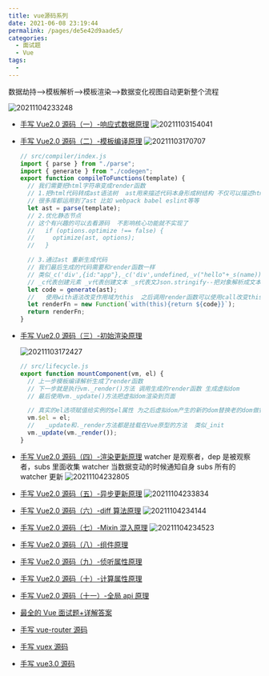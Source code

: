 ```yaml
---
title: vue源码系列
date: 2021-06-08 23:19:44
permalink: /pages/de5e42d9aade5/
categories:
  - 面试题
  - Vue
tags:
  -
---
```


数据劫持-->模板解析-->模板渲染-->数据变化视图自动更新整个流程

![20211104233248](https://gcore.jsdelivr.net/gh/wu529778790/image/blog/20211104233248.png)

<!-- more -->

- [手写 Vue2.0 源码（一）-响应式数据原理](https://juejin.cn/post/6935344605424517128)
  ![20211103154041](https://gcore.jsdelivr.net/gh/wu529778790/image/blog/20211103154041.png)
- [手写 Vue2.0 源码（二）-模板编译原理](https://juejin.cn/post/6936024530016010276)
  ![20211103170707](https://gcore.jsdelivr.net/gh/wu529778790/image/blog/20211103170707.png)

  ```js
  // src/compiler/index.js
  import { parse } from "./parse";
  import { generate } from "./codegen";
  export function compileToFunctions(template) {
    // 我们需要把html字符串变成render函数
    // 1.把html代码转成ast语法树  ast用来描述代码本身形成树结构 不仅可以描述html 也能描述css以及js语法
    // 很多库都运用到了ast 比如 webpack babel eslint等等
    let ast = parse(template);
    // 2.优化静态节点
    // 这个有兴趣的可以去看源码  不影响核心功能就不实现了
    //   if (options.optimize !== false) {
    //     optimize(ast, options);
    //   }

    // 3.通过ast 重新生成代码
    // 我们最后生成的代码需要和render函数一样
    // 类似_c('div',{id:"app"},_c('div',undefined,_v("hello"+_s(name)),_c('span',undefined,_v("world"))))
    // _c代表创建元素 _v代表创建文本 _s代表文Json.stringify--把对象解析成文本
    let code = generate(ast);
    //   使用with语法改变作用域为this  之后调用render函数可以使用call改变this 方便code里面的变量取值
    let renderFn = new Function(`with(this){return ${code}}`);
    return renderFn;
  }
  ```

- [手写 Vue2.0 源码（三）-初始渲染原理](https://juejin.cn/post/6937120983765483528)

  ![20211103172427](https://gcore.jsdelivr.net/gh/wu529778790/image/blog/20211103172427.png)

  ```js
  // src/lifecycle.js
  export function mountComponent(vm, el) {
    // 上一步模板编译解析生成了render函数
    // 下一步就是执行vm._render()方法 调用生成的render函数 生成虚拟dom
    // 最后使用vm._update()方法把虚拟dom渲染到页面

    // 真实的el选项赋值给实例的$el属性 为之后虚拟dom产生的新的dom替换老的dom做铺垫
    vm.$el = el;
    //   _update和._render方法都是挂载在Vue原型的方法  类似_init
    vm._update(vm._render());
  }
  ```

- [手写 Vue2.0 源码（四）-渲染更新原理](https://juejin.cn/post/6938221715281575973)
  watcher 是观察者，dep 是被观察者，subs 里面收集 watcher 当数据变动的时候通知自身 subs 所有的 watcher 更新
  ![20211104232805](https://gcore.jsdelivr.net/gh/wu529778790/image/blog/20211104232805.png)
- [手写 Vue2.0 源码（五）-异步更新原理](https://juejin.cn/post/6939704519668432910)
  ![20211104233834](https://gcore.jsdelivr.net/gh/wu529778790/image/blog/20211104233834.png)
- [手写 Vue2.0 源码（六）-diff 算法原理](https://juejin.cn/post/6953433215218483236)
  ![20211104234144](https://gcore.jsdelivr.net/gh/wu529778790/image/blog/20211104234144.png)
- [手写 Vue2.0 源码（七）-Mixin 混入原理](https://juejin.cn/post/6951671158198501383)
  ![20211104234523](https://gcore.jsdelivr.net/gh/wu529778790/image/blog/20211104234523.png)
- [手写 Vue2.0 源码（八）-组件原理](https://juejin.cn/post/6954173708344770591)
- [手写 Vue2.0 源码（九）-侦听属性原理](https://juejin.cn/post/6954925963226382367)
- [手写 Vue2.0 源码（十）-计算属性原理](https://juejin.cn/post/6956407362085191717)
- [手写 Vue2.0 源码（十一）-全局 api 原理](https://juejin.cn/post/6959016804349902884)
- [最全的 Vue 面试题+详解答案](https://juejin.cn/post/6961222829979697165)
- [手写 vue-router 源码](https://juejin.cn/post/6935344605424517128#heading-7)
- [手写 vuex 源码](https://juejin.cn/post/6935344605424517128#heading-7)
- [手写 vue3.0 源码](https://juejin.cn/post/6935344605424517128#heading-7)

<!-- more -->
